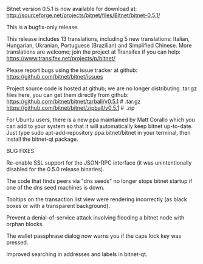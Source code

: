 Bitnet version 0.5.1 is now available for download at:
http://sourceforge.net/projects/bitnet/files/Bitnet/bitnet-0.5.1/

This is a bugfix-only release.

This release includes 13 translations, including 5 new translations:
Italian, Hungarian, Ukranian, Portuguese (Brazilian) and Simplified Chinese.
More translations are welcome; join the project at Transifex if you can help:
https://www.transifex.net/projects/p/bitnet/

Please report bugs using the issue tracker at github:
https://github.com/bitnet/bitnet/issues

Project source code is hosted at github; we are no longer
distributing .tar.gz files here, you can get them
directly from github:
https://github.com/bitnet/bitnet/tarball/v0.5.1  # .tar.gz
https://github.com/bitnet/bitnet/zipball/v0.5.1  # .zip

For Ubuntu users, there is a new ppa maintained by Matt Corallo which
you can add to your system so that it will automatically keep
bitnet up-to-date.  Just type
sudo apt-add-repository ppa:bitnet/bitnet
in your terminal, then install the bitnet-qt package.


BUG FIXES

Re-enable SSL support for the JSON-RPC interface (it was unintentionally
disabled for the 0.5.0 release binaries).

The code that finds peers via "dns seeds" no longer stops bitnet startup
if one of the dns seed machines is down.

Tooltips on the transaction list view were rendering incorrectly (as black boxes
or with a transparent background).

Prevent a denial-of-service attack involving flooding a bitnet node with
orphan blocks.

The wallet passphrase dialog now warns you if the caps lock key was pressed.

Improved searching in addresses and labels in bitnet-qt.
